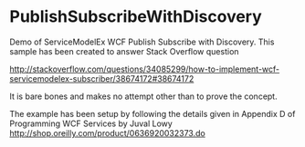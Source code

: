 # PublishSubscribeWithDiscovery

Demo of ServiceModelEx WCF Publish Subscribe with Discovery. This sample has been created to answer Stack Overflow question 

http://stackoverflow.com/questions/34085299/how-to-implement-wcf-servicemodelex-subscriber/38674172#38674172

It is bare bones and makes no attempt other than to prove the concept.

The example has been setup by following the details given in Appendix D of Programming WCF Services by Juval Lowy http://shop.oreilly.com/product/0636920032373.do
